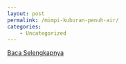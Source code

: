 ```yaml
---
layout: post
permalink: /mimpi-kuburan-penuh-air/
categories:
    - Uncategorized
---
```


[Baca Selengkapnya](/09)